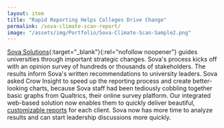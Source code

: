 ```yaml
---
layout: item
title: "Rapid Reporting Helps Colleges Drive Change"
permalink: /sova-climate-scan-report/
image: "/assets/img/Portfolio/Sova-Climate-Scan-Sample2.png"
---
```


[Sova Solutions](https://sova.org/){:target="_blank"}{:rel="nofollow noopener"} guides universities through important strategic changes. Sova's process kicks off with an opinion survey of hundreds or thousands of stakeholders. The results inform Sova's written recommendations to university leaders. Sova asked Crow Insight to speed up the reporting process and create better-looking charts, because Sova staff had been tediously cobbling together basic graphs from Qualtrics, their online survey platform. Our integrated web-based solution now enables them to quickly deliver beautiful, [customizable reports](/assets/sova_climate_scan_report_2020-07-10_12-21-49_for_portfolio.pdf) for each client. Sova now has more time to analyze results and can start leadership discussions more quickly.